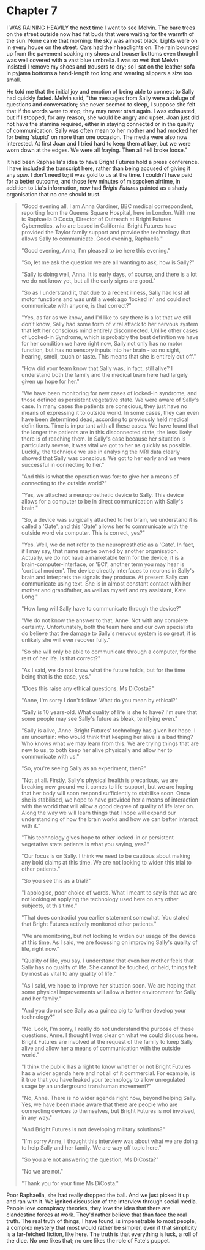 
# Chapter 7

<span class="firstLetter">I</span> WAS RAINING HEAVILY the next time I went to see Melvin. The bare trees on the street outside now had fat buds that were waiting for the warmth of the sun. None came that morning: the sky was almost black. Lights were on in every house on the street. Cars had their headlights on. The rain bounced up from the pavement soaking my shoes and trouser bottoms even though I was well covered with a vast blue umbrella. I was so wet that Melvin insisted I remove my shoes and trousers to dry; so I sat on the leather sofa in pyjama bottoms a hand-length too long and wearing slippers a size too small.

He told me that the initial joy and emotion of being able to connect to Sally had quickly faded. Melvin said, "the messages from Sally were a deluge of questions and conversation; she never seemed to sleep, I suppose she felt that if the words were to stop, they may never start again. I was exhausted, but if I stopped, for any reason, she would be angry and upset. Joan just did not have the stamina required, either in staying connected or in the quality of communication. Sally was often mean to her mother and had mocked her for being 'stupid' on more than one occasion. The media were also now interested. At first Joan and I tried hard to keep them at bay, but we were worn down at the edges. We were all fraying. Then all hell broke loose."

It had been Raphaella's idea to have Bright Futures hold a press conference. I have included the transcript here, rather than being accused of giving it any *spin*. I don't need to; it was gold to us at the time. I couldn't have paid for a better outcome, and those few minutes of misspoken airtime, in addition to Lia's information, now had *Bright Futures* painted as a shady organisation that no one should trust.

>"Good evening all, I am Anna Gardiner, BBC medical correspondent, reporting from the Queens Square Hospital, here in London. With me is Raphaella DiCosta, Director of Outreach at Bright Futures Cybernetics, who are based in California. Bright Futures have provided the Taylor family support and provide the technology that allows Sally to communicate. Good evening, Raphaella."  
>  
>"Good evening, Anna, I'm pleased to be here this evening."  
>  
>"So, let me ask the question we are all wanting to ask, how is Sally?"  
>  
>"Sally is doing well, Anna. It is early days, of course, and there is a lot we do not know yet, but all the early signs are good."  
>  
>"So as I understand it, that due to a recent illness, Sally had lost all motor functions and was until a week ago 'locked in' and could not communicate with anyone, is that correct?"  
>  
>"Yes, as far as we know, and I'd like to say there is a lot that we still don't know, Sally had some form of viral attack to her nervous system that left her conscious mind entirely disconnected. Unlike other cases of Locked-in Syndrome, which is probably the best definition we have for her condition we have right now, Sally not only has no motor function, but has no sensory inputs into her brain - so no sight, hearing, smell, touch or taste. This means that she is entirely cut off."  
>  
>"How did your team know that Sally was, in fact, still alive? I understand both the family and the medical team here had largely given up hope for her."  
>  
>"We have been monitoring for new cases of locked-in syndrome, and those defined as persistent vegetative state. We were aware of Sally's case. In many cases the patients are conscious, they just have no means of expressing it to outside world. In some cases, they can even have been determined dead, according to previously held medical definitions. Time is important with all these cases. We have found that the longer the patients are in this disconnected state, the less likely there is of reaching them. In Sally's case because her situation is particularly severe, it was vital we got to her as quickly as possible. Luckily, the technique we use in analysing the MRI data clearly showed that Sally was conscious. We got to her early and we were successful in connecting to her."  
>  
>"And this is what the operation was for: to give her a means of connecting to the outside world?"  
>  
>"Yes, we attached a neuroprosthetic device to Sally. This device allows for a computer to be in direct communication with Sally's brain."  
>  
>"So, a device was surgically attached to her brain, we understand it is called a 'Gate', and this 'Gate' allows her to communicate with the outside word via computer. This is correct, yes?"  
>  
>"Yes. Well, we do not refer to the neuroprosthetic as a 'Gate'. In fact, if I may say, that name maybe owned by another organisation. Actually, we do not have a marketable term for the device, it is a brain-computer-interface, or 'BCI', another term you may hear is 'cortical modem'. The device directly interfaces to neurons in Sally's brain and interprets the signals they produce. At present Sally can communicate using text. She is in almost constant contact with her mother and grandfather, as well as myself and my assistant, Kate Long."  
>  
>"How long will Sally have to communicate through the device?"  
>  
>"We do not know the answer to that, Anne. Not with any complete certainty. Unfortunately, both the team here and our own specialists do believe that the damage to Sally's nervous system is so great, it is unlikely she will ever recover fully."  
>  
>"So she will only be able to communicate through a computer, for the rest of her life. Is that correct?"  
>  
>"As I said, we do not know what the future holds, but for the time being that is the case, yes."  
>  
>"Does this raise any ethical questions, Ms DiCosta?"  
>  
>"Anne, I'm sorry I don't follow. What do you mean by ethical?"  
>  
>"Sally is 10 years-old. What quality of life is she to have? I'm sure that some people may see Sally's future as bleak, terrifying even."  
>  
>"Sally is alive, Anne. Bright Futures' technology has given her hope. I am uncertain: who would think that keeping her alive is a bad thing? Who knows what we may learn from this. We are trying things that are new to us, to both keep her alive physically and allow her to communicate with us."  
>  
>"So, you're seeing Sally as an experiment, then?"  
>  
>"Not at all. Firstly, Sally's physical health is precarious, we are breaking new ground we it comes to life-support, but we are hoping that her body will soon respond sufficiently to stabilise soon. Once she is stabilised, we hope to have provided her a means of interaction with the world that will allow a good degree of quality of life later on. Along the way we will learn things that I hope will expand our understanding of how the brain works and how we can better interact with it."  
>  
>"This technology gives hope to other locked-in or persistent vegetative state patients is what you saying, yes?"  
>  
>"Our focus is on Sally. I think we need to be cautious about making any bold claims at this time. We are not looking to widen this trial to other patients."  
>  
>"So you see this as a trial?"
> 
>"I apologise, poor choice of words. What I meant to say is that we are not looking at applying the technology used here on any other subjects, at this time."
> 
>"That does contradict you earlier statement somewhat. You stated that Bright Futures actively monitored other patients."  
>
>  
>"We are monitoring, but not looking to widen our usage of the device at this time. As I said, we are focussing on improving Sally's quality of life, right now."  
>  
>"Quality of life, you say. I understand that even her mother feels that Sally has no quality of life. She cannot be touched, or held, things felt by most as vital to any quality of life."  
>  
>"As I said, we hope to improve her situation soon. We are hoping that some physical improvements will allow a better environment for Sally and her family."  
>  
>"And you do not see Sally as a guinea pig to further develop your technology?"  
>  
>"No. Look, I'm sorry, I really do not understand the purpose of these questions, Anne. I thought I was clear on what we could discuss here. Bright Futures are involved at the request of the family to keep Sally alive and allow her a means of communication with the outside world."  
>  
>"I think the public has a right to know whether or not Bright Futures has a wider agenda here and not all of it commercial. For example, is it true that you have leaked your technology to allow unregulated usage by an underground transhuman movement?"  
>  
>"No, Anne. There is no wider agenda right now, beyond helping Sally. Yes, we have been made aware that there are people who are connecting devices to themselves, but Bright Futures is not involved, in any way."  
>  
>"And Bright Futures is not developing military solutions?"  
>  
>"I'm sorry Anne, I thought this interview was about what we are doing to help Sally and her family. We are way off topic here."  
>  
>"So you are not answering the question, Ms DiCosta?"  
>  
>"No we are not."  
>  
>"Thank you for your time Ms DiCosta."  
>  

Poor Raphaella, she had really dropped the ball. And we just picked it up and ran with it. We ignited discussion of the interview through social media. People love conspiracy theories, they love the idea that there are clandestine forces at work. They'd rather believe that than face the real truth. The real truth of things, I have found, is impenetrable to most people, a complex mystery that most would rather be simpler, even if that simplicity is a far-fetched fiction, like here. The truth is that everything is luck, a roll of the dice. No one likes that; no one likes the role of Fate's puppet.

<!-- 

Ditto. Need to make this look like social media.

 ``BrightFutures experiment on Children #SallyTaylor #ChildGate``

``#ChildGate #BrightFutures Developing military mind control using children``


``ChildGate Another example of corporations taking advantage of people``


``I wouldn't let my kid suffer like #SallyTaylor #ChildGate``

 -->
